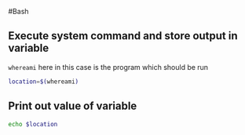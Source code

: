 #Bash

## Execute system command and store output in variable

`whereami` here in this case is the program which should be run

```Bash
location=$(whereami)
```

## Print out value of variable

```Bash
echo $location
```
